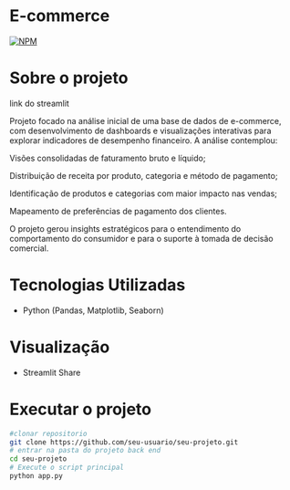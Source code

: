 # E-commerce
[![NPM](https://img.shields.io/npm/l/react)](https://github.com/caiocgoes/E-commerce/blob/main/LICENSE)
# Sobre o projeto
link do streamlit

Projeto focado na análise inicial de uma base de dados de e-commerce, com desenvolvimento de dashboards e visualizações interativas para explorar indicadores de desempenho financeiro. A análise contemplou:

Visões consolidadas de faturamento bruto e líquido;

Distribuição de receita por produto, categoria e método de pagamento;

Identificação de produtos e categorias com maior impacto nas vendas;

Mapeamento de preferências de pagamento dos clientes.

O projeto gerou insights estratégicos para o entendimento do comportamento do consumidor e para o suporte à tomada de decisão comercial.

# Tecnologias Utilizadas

- Python (Pandas, Matplotlib, Seaborn)

# Visualização

- Streamlit Share

# Executar o projeto

```bash
#clonar repositorio
git clone https://github.com/seu-usuario/seu-projeto.git
# entrar na pasta do projeto back end
cd seu-projeto
# Execute o script principal
python app.py

